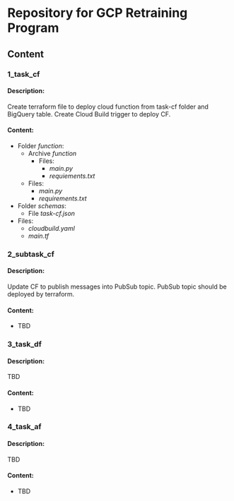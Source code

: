 # Repository for GCP Retraining Program

## Content

### 1_task_cf
#### Description:
Create terraform file to deploy cloud function from task-cf folder and BigQuery table. Create Cloud Build trigger to deploy CF.

#### Content:
- Folder *function*:
  - Archive *function*
    - Files:
      - *main.py*
      - *requiements.txt*
  - Files:
    - *main.py*
    - *requirements.txt*
- Folder *schemas*:
  - File *task-cf.json*
- Files:
  - *cloudbuild.yaml*
  - *main.tf*
    
### 2_subtask_cf
#### Description:
Update CF to publish messages into PubSub topic. PubSub topic should be deployed by terraform.

#### Content:
- TBD

### 3_task_df
#### Description:
TBD

#### Content:
- TBD

### 4_task_af
#### Description:
TBD

#### Content:
- TBD
